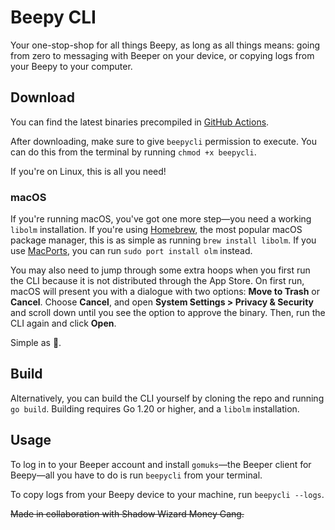 # Beepy CLI
Your one-stop-shop for all things Beepy, as long as all things means:
going from zero to messaging with Beeper on your device, or copying logs
from your Beepy to your computer.

## Download
You can find the latest binaries precompiled in [GitHub Actions].

After downloading, make sure to give `beepycli` permission to execute.
You can do this from the terminal by running `chmod +x beepycli`.

If you're on Linux, this is all you need!

### macOS
If you're running macOS, you've got one more step—you need a working
`libolm` installation. If you're using [Homebrew], the most popular
macOS package manager, this is as simple as running `brew install
libolm`. If you use [MacPorts], you can run `sudo port install olm`
instead.

You may also need to jump through some extra hoops when you first run
the CLI because it is not distributed through the App Store. On first
run, macOS will present you with a dialogue with two options: **Move to
Trash** or **Cancel**. Choose **Cancel**, and open **System Settings >
Privacy & Security** and scroll down until you see the option to approve
the binary. Then, run the CLI again and click **Open**.

Simple as 🥧.

## Build
Alternatively, you can build the CLI yourself by cloning the repo and
running `go build`. Building requires Go 1.20 or higher, and a `libolm`
installation.

## Usage
To log in to your Beeper account and install `gomuks`—the Beeper client
for Beepy—all you have to do is run `beepycli` from your terminal.

To copy logs from your Beepy device to your machine, run `beepycli
--logs`.

~~Made in collaboration with Shadow Wizard Money Gang.~~

[GitHub Actions]: https://github.com/beeper/beepycli/actions
[Homebrew]: https://brew.sh
[MacPorts]: https://www.macports.org
